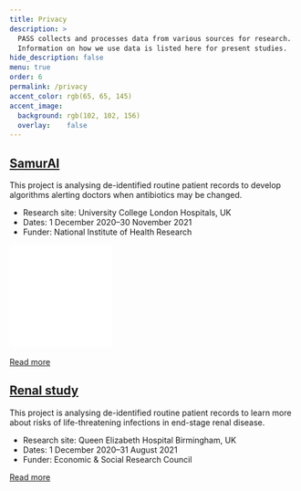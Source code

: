 ```yaml
---
title: Privacy
description: >
  PASS collects and processes data from various sources for research. 
  Information on how we use data is listed here for present studies. 
hide_description: false
menu: true
order: 6
permalink: /privacy
accent_color: rgb(65, 65, 145)
accent_image:
  background: rgb(102, 102, 156)
  overlay:    false
---
```


<section id="interventions" class="tiles">
    <div class="container flex">
        <div id="samurai-block" class="flex-grow-1 p-2">
            <div class="row">
                <div class="col-sm-9">
                    <a href="/privacy/samurai"><h2>SamurAI</h2></a>
               
<p>This project is analysing de-identified routine patient records to 
  develop algorithms alerting doctors when antibiotics may be changed.</p>
<p></p>
            <ul>
                <li>Research site: University College London Hospitals, UK</li>
                <li>Dates: 1 December 2020&#8211;30 November 2021</li>
                <li>Funder: National Institute of Health Research</li>
            </ul>
                </div>
                <img class="col-sm-3" style="max-width: 180px;" src="/assets/icons/logo_samurai_white.svg"
                     alt="Logo of the SamurAI study"/>
            </div>            
            <p class="read-more">
                <a href="/privacy/samurai">Read more</a>
            </p>
        </div>
    </div>

<div class="container flex">
        <div id="renal-block" class="flex-grow-1 p-2">
        <a href="/privacy/renal-study"><h2>Renal study</h2></a>
        <p>This project is analysing de-identified routine patient records to learn more about risks of life-threatening infections in end-stage renal disease.</p>
        <p></p>
            <ul>
                <li>Research site: Queen Elizabeth Hospital Birmingham, UK</li>
                <li>Dates: 1 December 2020&#8211;31 August 2021</li>
                <li>Funder: Economic & Social Research Council</li>
            </ul>          
            <p class="read-more">
                <a href="/privacy/renal-study">Read more</a>
            </p> 
            </div>  
    </div>
</section>